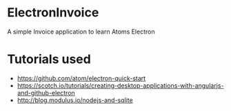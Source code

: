 # ElectronInvoice
A simple Invoice application to learn Atoms Electron

# Tutorials used
- https://github.com/atom/electron-quick-start
- https://scotch.io/tutorials/creating-desktop-applications-with-angularjs-and-github-electron
- http://blog.modulus.io/nodejs-and-sqlite
